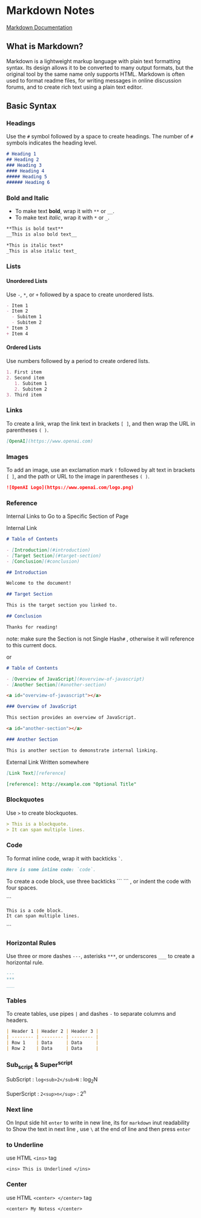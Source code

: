 # Markdown Notes

[Markdown Documentation](https://www.markdownguide.org/getting-started/)

## What is Markdown?
Markdown is a lightweight markup language with plain text formatting syntax. Its design allows it to be converted to many output formats, but the original tool by the same name only supports HTML. Markdown is often used to format readme files, for writing messages in online discussion forums, and to create rich text using a plain text editor.

## Basic Syntax

### Headings
Use the `#` symbol followed by a space to create headings. The number of `#` symbols indicates the heading level.

```markdown
# Heading 1
## Heading 2
### Heading 3
#### Heading 4
##### Heading 5
###### Heading 6
```

### Bold and Italic
- To make text **bold**, wrap it with `**` or `__`.
- To make text *italic*, wrap it with `*` or `_`.

```markdown
**This is bold text**
__This is also bold text__

*This is italic text*
_This is also italic text_
```

### Lists
#### Unordered Lists
Use `-`, `*`, or `+` followed by a space to create unordered lists.

```markdown
- Item 1
- Item 2
  - Subitem 1
  - Subitem 2
* Item 3
+ Item 4
```

#### Ordered Lists
Use numbers followed by a period to create ordered lists.

```markdown
1. First item
2. Second item
   1. Subitem 1
   2. Subitem 2
3. Third item
```

### Links
To create a link, wrap the link text in brackets `[ ]`, and then wrap the URL in parentheses `( )`.

```markdown
[OpenAI](https://www.openai.com)
```

### Images
To add an image, use an exclamation mark `!` followed by alt text in brackets `[ ]`, and the path or URL to the image in parentheses `( )`.

```markdown
![OpenAI Logo](https://www.openai.com/logo.png)
```

### Reference
Internal Links to Go to a Specific Section of Page 

Internal Link
```markdown
# Table of Contents

- [Introduction](#introduction)
- [Target Section](#target-section)
- [Conclusion](#conclusion)

## Introduction

Welcome to the document!

## Target Section

This is the target section you linked to.

## Conclusion

Thanks for reading!
```
note: make sure the Section is not Single Hash`#` , otherwise it will reference to this current docs.

or 

```markdown
# Table of Contents

- [Overview of JavaScript](#overview-of-javascript)
- [Another Section](#another-section)

<a id="overview-of-javascript"></a>

### Overview of JavaScript

This section provides an overview of JavaScript.

<a id="another-section"></a>

### Another Section

This is another section to demonstrate internal linking.

```

External Link Written somewhere
```markdown
[Link Text][reference]

[reference]: http://example.com "Optional Title"

```
### Blockquotes
Use `>` to create blockquotes.

```markdown
> This is a blockquote.
> It can span multiple lines.
```

### Code
To format inline code, wrap it with backticks `` ` ``.

```markdown
Here is some inline code: `code`.
```

To create a code block, use three backticks \`\`\` \`\`\` , or indent the code with four spaces.

\`\`\`
```
This is a code block.
It can span multiple lines.
```
\`\`\`

### Horizontal Rules
Use three or more dashes `---`, asterisks `***`, or underscores `___` to create a horizontal rule.

```markdown
---
***
___
```

### Tables
To create tables, use pipes `|` and dashes `-` to separate columns and headers.

```markdown
| Header 1 | Header 2 | Header 3 |
| -------- | -------- | -------- |
| Row 1    | Data     | Data     |
| Row 2    | Data     | Data     |
```

### Sub<sub>script</sub>  &  Super<sup>script</sup>
SubScript : `log<sub>2</sub>N` : log<sub>2</sub>N

SuperScript : `2<sup>n</sup>` : 2<sup>n</sup>

### Next line
On Input side hit `enter` to write in new line, its for `markdown` inut readability\
to Show the text in next line , use `\` at the end of line and then press `enter`

### to Underline 
use HTML `<ins>` tag
```
<ins> This is Underlined </ins>
```

### Center
use HTML `<center> </center>` tag
```
<center> My Notess </center>
```